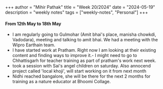 +++
author = "Mihir Pathak"
title = "Week 20/2024"
date = "2024-05-19"
description = "weekly notes"
tags = ["weekly-notes", "Personal"]
+++

#### From 12th May to 18th May

- I am regularly going to Gulmohar (Amit bhai's place, manisha chowkdi, Vadodara), meeting and talking to amit bhai. We had a meeting with the Wipro Earthain team.
- I have started work at Pratham. Right now I am looking at their existing content and finding ways to improve it.- I might need to go to Chhattisgarh for teacher training as part of pratham's work next week.
- took a session with Sai's angel children on saturday. Also annocend project called 'local khoji', will start working on it from next month
- Nidhi reached bangalore, she will be there for the next 2 months for training as a nature educator at Bhoomi Collage.
 
